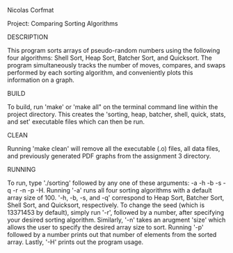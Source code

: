 Nicolas Corfmat

Project: Comparing Sorting Algorithms

DESCRIPTION

This program sorts arrays of pseudo-random numbers using the following four algorithms: Shell Sort, Heap Sort, Batcher Sort, and Quicksort. The program simultaneously tracks the number of moves, compares, and swaps performed by each sorting algorithm, and conveniently plots this information on a graph.

BUILD

To build, run 'make' or 'make all" on the terminal command line within the project directory. This creates the 'sorting, heap, batcher, shell, quick, stats, and set' executable files which can then be run.

CLEAN

Running 'make clean' will remove all the executable (.o) files, all data files, and previously generated PDF graphs from the assignment 3 directory.

RUNNING

To run, type './sorting' followed by any one of these arguments: -a -h -b -s -q -r -n -p -H. Running '-a' runs all four sorting algorithms with a default array size of 100. '-h, -b, -s, and -q' correspond to Heap Sort, Batcher Sort, Shell Sort, and Quicksort, respectively. To change the seed (which is 13371453 by default), simply run '-r', followed by a number, after specifying your desired sorting algorithm. Similarly, '-n' takes an arugment 'size' which allows the user to specify the desired array size to sort. Running '-p' followed by a number prints out that number of elements from the sorted array. Lastly, '-H' prints out the program usage.
